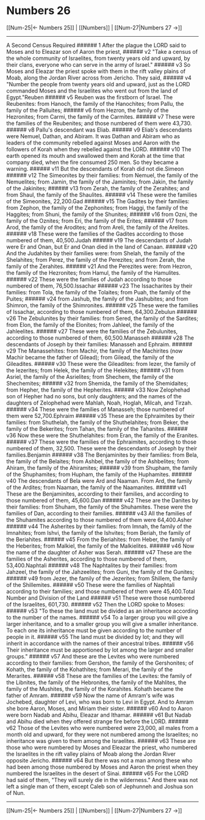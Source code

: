 # Numbers 26

[[Num-25|← Numbers 25]] | [[Numbers]] | [[Num-27|Numbers 27 →]]
***

A Second Census Required ###### 1 After the plague the LORD said to Moses and to Eleazar son of Aaron the priest, ###### v2 "Take a census of the whole community of Israelites, from twenty years old and upward, by their clans, everyone who can serve in the army of Israel." ###### v3 So Moses and Eleazar the priest spoke with them in the rift valley plains of Moab, along the Jordan River across from Jericho. They said, ###### v4 "Number the people from twenty years old and upward, just as the LORD commanded Moses and the Israelites who went out from the land of Egypt."Reuben ###### v5 Reuben was the firstborn of Israel. The Reubenites: from Hanoch, the family of the Hanochites; from Pallu, the family of the Palluites; ###### v6 from Hezron, the family of the Hezronites; from Carmi, the family of the Carmites. ###### v7 These were the families of the Reubenites; and those numbered of them were 43,730. ###### v8 Pallu's descendant was Eliab. ###### v9 Eliab's descendants were Nemuel, Dathan, and Abiram. It was Dathan and Abiram who as leaders of the community rebelled against Moses and Aaron with the followers of Korah when they rebelled against the LORD. ###### v10 The earth opened its mouth and swallowed them and Korah at the time that company died, when the fire consumed 250 men. So they became a warning. ###### v11 But the descendants of Korah did not die.Simeon ###### v12 The Simeonites by their families: from Nemuel, the family of the Nemuelites; from Jamin, the family of the Jaminites; from Jakin, the family of the Jakinites; ###### v13 from Zerah, the family of the Zerahites; and from Shaul, the family of the Shaulites. ###### v14 These were the families of the Simeonites, 22,200.Gad ###### v15 The Gadites by their families: from Zephon, the family of the Zephonites; from Haggi, the family of the Haggites; from Shuni, the family of the Shunites; ###### v16 from Ozni, the family of the Oznites; from Eri, the family of the Erites; ###### v17 from Arod, the family of the Arodites; and from Areli, the family of the Arelites. ###### v18 These were the families of the Gadites according to those numbered of them, 40,500.Judah ###### v19 The descendants of Judah were Er and Onan, but Er and Onan died in the land of Canaan. ###### v20 And the Judahites by their families were: from Shelah, the family of the Shelahites; from Perez, the family of the Perezites; and from Zerah, the family of the Zerahites. ###### v21 And the Perezites were: from Hezron, the family of the Hezronites; from Hamul, the family of the Hamulites. ###### v22 These were the families of Judah according to those numbered of them, 76,500.Issachar ###### v23 The Issacharites by their families: from Tola, the family of the Tolaites; from Puah, the family of the Puites; ###### v24 from Jashub, the family of the Jashubites; and from Shimron, the family of the Shimronites. ###### v25 These were the families of Issachar, according to those numbered of them, 64,300.Zebulun ###### v26 The Zebulunites by their families: from Sered, the family of the Sardites; from Elon, the family of the Elonites; from Jahleel, the family of the Jahleelites. ###### v27 These were the families of the Zebulunites, according to those numbered of them, 60,500.Manasseh ###### v28 The descendants of Joseph by their families: Manasseh and Ephraim. ###### v29 The Manassehites: from Machir, the family of the Machirites (now Machir became the father of Gilead); from Gilead, the family of the Gileadites. ###### v30 These were the Gileadites: from Iezer, the family of the Iezerites; from Helek, the family of the Helekites; ###### v31 from Asriel, the family of the Asrielites; from Shechem, the family of the Shechemites; ###### v32 from Shemida, the family of the Shemidaites; from Hepher, the family of the Hepherites. ###### v33 Now Zelophehad son of Hepher had no sons, but only daughters; and the names of the daughters of Zelophehad were Mahlah, Noah, Hoglah, Milcah, and Tirzah. ###### v34 These were the families of Manasseh; those numbered of them were 52,700.Ephraim ###### v35 These are the Ephraimites by their families: from Shuthelah, the family of the Shuthelahites; from Beker, the family of the Bekerites; from Tahan, the family of the Tahanites. ###### v36 Now these were the Shuthelahites: from Eran, the family of the Eranites. ###### v37 These were the families of the Ephraimites, according to those numbered of them, 32,500. These were the descendants of Joseph by their families.Benjamin ###### v38 The Benjaminites by their families: from Bela, the family of the Belaites; from Ashbel, the family of the Ashbelites; from Ahiram, the family of the Ahiramites; ###### v39 from Shupham, the family of the Shuphamites; from Hupham, the family of the Huphamites. ###### v40 The descendants of Bela were Ard and Naaman. From Ard, the family of the Ardites; from Naaman, the family of the Naamanites. ###### v41 These are the Benjaminites, according to their families, and according to those numbered of them, 45,600.Dan ###### v42 These are the Danites by their families: from Shuham, the family of the Shuhamites. These were the families of Dan, according to their families. ###### v43 All the families of the Shuhamites according to those numbered of them were 64,400.Asher ###### v44 The Asherites by their families: from Imnah, the family of the Imnahites; from Ishvi, the family of the Ishvites; from Beriah, the family of the Beriahites. ###### v45 From the Beriahites: from Heber, the family of the Heberites; from Malkiel, the family of the Malkielites. ###### v46 Now the name of the daughter of Asher was Serah. ###### v47 These are the families of the Asherites, according to those numbered of them, 53,400.Naphtali ###### v48 The Naphtalites by their families: from Jahzeel, the family of the Jahzeelites; from Guni, the family of the Gunites; ###### v49 from Jezer, the family of the Jezerites; from Shillem, the family of the Shillemites. ###### v50 These were the families of Naphtali according to their families; and those numbered of them were 45,400.Total Number and Division of the Land ###### v51 These were those numbered of the Israelites, 601,730. ###### v52 Then the LORD spoke to Moses: ###### v53 "To these the land must be divided as an inheritance according to the number of the names. ###### v54 To a larger group you will give a larger inheritance, and to a smaller group you will give a smaller inheritance. To each one its inheritance must be given according to the number of people in it. ###### v55 The land must be divided by lot; and they will inherit in accordance with the names of their ancestral tribes. ###### v56 Their inheritance must be apportioned by lot among the larger and smaller groups." ###### v57 And these are the Levites who were numbered according to their families: from Gershon, the family of the Gershonites; of Kohath, the family of the Kohathites; from Merari, the family of the Merarites. ###### v58 These are the families of the Levites: the family of the Libnites, the family of the Hebronites, the family of the Mahlites, the family of the Mushites, the family of the Korahites. Kohath became the father of Amram. ###### v59 Now the name of Amram's wife was Jochebed, daughter of Levi, who was born to Levi in Egypt. And to Amram she bore Aaron, Moses, and Miriam their sister. ###### v60 And to Aaron were born Nadab and Abihu, Eleazar and Ithamar. ###### v61 But Nadab and Abihu died when they offered strange fire before the LORD. ###### v62 Those of the Levites who were numbered were 23,000, all males from a month old and upward, for they were not numbered among the Israelites; no inheritance was given to them among the Israelites. ###### v63 These are those who were numbered by Moses and Eleazar the priest, who numbered the Israelites in the rift valley plains of Moab along the Jordan River opposite Jericho. ###### v64 But there was not a man among these who had been among those numbered by Moses and Aaron the priest when they numbered the Israelites in the desert of Sinai. ###### v65 For the LORD had said of them, "They will surely die in the wilderness." And there was not left a single man of them, except Caleb son of Jephunneh and Joshua son of Nun.

***
[[Num-25|← Numbers 25]] | [[Numbers]] | [[Num-27|Numbers 27 →]]
